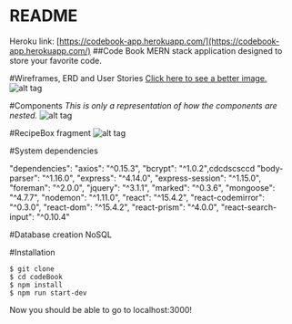 # README
Heroku link: [https://codebook-app.herokuapp.com/](https://codebook-app.herokuapp.com/)
##Code Book
MERN stack application designed to store your favorite code.

#Wireframes, ERD and User Stories
[Click here to see a better image.](https://www.docdroid.net/FfW8I7l/codebook.pdf.html)
![alt tag](http://i.imgur.com/33MD5xJ.png)

#Components
*This is only a representation of how the components are nested.*
![alt tag](http://i.imgur.com/5IxBgsk.jpg)

#RecipeBox fragment 
![alt tag](http://i.imgur.com/7sEgKbq.png)

#System dependencies

  "dependencies": 
    "axios": "^0.15.3",
    "bcrypt": "^1.0.2",cdcdscsccd
    "body-parser": "^1.16.0",
    "express": "^4.14.0",
    "express-session": "^1.15.0",
    "foreman": "^2.0.0",
    "jquery": "^3.1.1",
    "marked": "^0.3.6",
    "mongoose": "^4.7.7",
    "nodemon": "^1.11.0",
    "react": "^15.4.2",
    "react-codemirror": "^0.3.0",
    "react-dom": "^15.4.2",
    "react-prism": "^4.0.0",
    "react-search-input": "^0.10.4"


#Database creation
  NoSQL
  
#Installation 
```
$ git clone
$ cd codeBook
$ npm install
$ npm run start-dev 
```

Now you should be able to go to localhost:3000!





